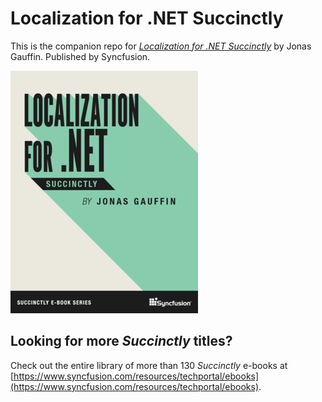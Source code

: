 # Localization for .NET Succinctly

This is the companion repo for [*Localization for .NET Succinctly*](https://www.syncfusion.com/resources/techportal/details/ebooks/localization) by Jonas Gauffin. Published by Syncfusion.

[![cover](https://github.com/SyncfusionSuccinctlyE-Books/Localization-for-.NET-Succinctly/blob/master/cover.png)](https://www.syncfusion.com/resources/techportal/details/ebooks/localization)

## Looking for more _Succinctly_ titles?

Check out the entire library of more than 130 _Succinctly_ e-books at [https://www.syncfusion.com/resources/techportal/ebooks](https://www.syncfusion.com/resources/techportal/ebooks).
